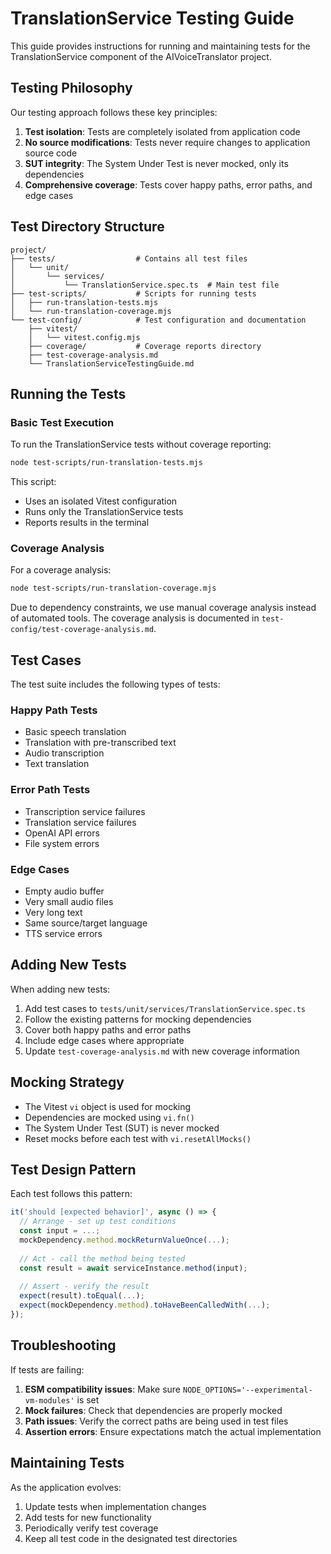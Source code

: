 # TranslationService Testing Guide

This guide provides instructions for running and maintaining tests for the TranslationService component of the AIVoiceTranslator project.

## Testing Philosophy

Our testing approach follows these key principles:

1. **Test isolation**: Tests are completely isolated from application code
2. **No source modifications**: Tests never require changes to application source code
3. **SUT integrity**: The System Under Test is never mocked, only its dependencies
4. **Comprehensive coverage**: Tests cover happy paths, error paths, and edge cases

## Test Directory Structure

```
project/
├── tests/                  # Contains all test files
│   └── unit/
│       └── services/
│           └── TranslationService.spec.ts  # Main test file
├── test-scripts/           # Scripts for running tests
│   ├── run-translation-tests.mjs
│   └── run-translation-coverage.mjs
└── test-config/            # Test configuration and documentation
    ├── vitest/
    │   └── vitest.config.mjs
    ├── coverage/           # Coverage reports directory
    ├── test-coverage-analysis.md
    └── TranslationServiceTestingGuide.md
```

## Running the Tests

### Basic Test Execution

To run the TranslationService tests without coverage reporting:

```bash
node test-scripts/run-translation-tests.mjs
```

This script:
- Uses an isolated Vitest configuration
- Runs only the TranslationService tests
- Reports results in the terminal

### Coverage Analysis

For a coverage analysis:

```bash
node test-scripts/run-translation-coverage.mjs
```

Due to dependency constraints, we use manual coverage analysis instead of automated tools. The coverage analysis is documented in `test-config/test-coverage-analysis.md`.

## Test Cases

The test suite includes the following types of tests:

### Happy Path Tests
- Basic speech translation
- Translation with pre-transcribed text
- Audio transcription
- Text translation

### Error Path Tests
- Transcription service failures
- Translation service failures
- OpenAI API errors
- File system errors

### Edge Cases
- Empty audio buffer
- Very small audio files
- Very long text
- Same source/target language
- TTS service errors

## Adding New Tests

When adding new tests:

1. Add test cases to `tests/unit/services/TranslationService.spec.ts`
2. Follow the existing patterns for mocking dependencies
3. Cover both happy paths and error paths
4. Include edge cases where appropriate
5. Update `test-coverage-analysis.md` with new coverage information

## Mocking Strategy

- The Vitest `vi` object is used for mocking
- Dependencies are mocked using `vi.fn()`
- The System Under Test (SUT) is never mocked
- Reset mocks before each test with `vi.resetAllMocks()`

## Test Design Pattern

Each test follows this pattern:

```typescript
it('should [expected behavior]', async () => {
  // Arrange - set up test conditions
  const input = ...;
  mockDependency.method.mockReturnValueOnce(...);
  
  // Act - call the method being tested
  const result = await serviceInstance.method(input);
  
  // Assert - verify the result
  expect(result).toEqual(...);
  expect(mockDependency.method).toHaveBeenCalledWith(...);
});
```

## Troubleshooting

If tests are failing:

1. **ESM compatibility issues**: Make sure `NODE_OPTIONS='--experimental-vm-modules'` is set
2. **Mock failures**: Check that dependencies are properly mocked
3. **Path issues**: Verify the correct paths are being used in test files
4. **Assertion errors**: Ensure expectations match the actual implementation

## Maintaining Tests

As the application evolves:

1. Update tests when implementation changes
2. Add tests for new functionality
3. Periodically verify test coverage
4. Keep all test code in the designated test directories